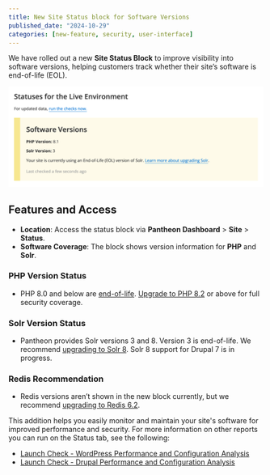 ```yaml
---
title: New Site Status block for Software Versions
published_date: "2024-10-29"
categories: [new-feature, security, user-interface]
---
```


We have rolled out a new **Site Status Block** to improve visibility into software versions, helping customers track whether their site’s software is end-of-life (EOL).

![new software versions module on site status page](../images/software-version-status.png)

## Features and Access
- **Location**: Access the status block via **Pantheon Dashboard** > **Site** > **Status**.
- **Software Coverage**: The block shows version information for **PHP** and **Solr**.

### PHP Version Status
- PHP 8.0 and below are [end-of-life](https://www.php.net/supported-versions.php). [Upgrade to PHP 8.2](https://docs.pantheon.io/guides/php/php-versions) or above for full security coverage.

### Solr Version Status
- Pantheon provides Solr versions 3 and 8. Version 3 is end-of-life. We recommend [upgrading to Solr 8](https://docs.pantheon.io/guides/solr-drupal/solr-drupal#configure-the-version). Solr 8 support for Drupal 7 is in progress.

### Redis Recommendation
- Redis versions aren’t shown in the new block currently, but we recommend [upgrading to Redis 6.2](https://docs.pantheon.io/pantheon-yml#specify-a-redis-version).

This addition helps you easily monitor and maintain your site's software for improved performance and security. For more information on other reports you can run on the Status tab, see the following:

* [Launch Check - WordPress Performance and Configuration Analysis](/guides/wordpress-pantheon/wordpress-launch-check)
* [Launch Check - Drupal Performance and Configuration Analysis](/drupal-launch-check)